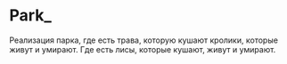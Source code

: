 # Park_
Реализация парка, где есть трава, которую кушают кролики, которые живут и умирают. Где есть лисы, которые кушают, живут и умирают.
